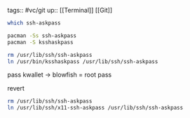 tags:: #vc/git 
up:: [[Terminal]] [[Git]]

```sh
which ssh-askpass

pacman -Ss ssh-askpass
pacman -S ksshaskpass

rm /usr/lib/ssh/ssh-askpass
ln /usr/bin/ksshaskpass /usr/lib/ssh/ssh-askpass
```

pass kwallet -> blowfish = root pass

revert
```sh
rm /usr/lib/ssh/ssh-askpass
ln /usr/lib/ssh/x11-ssh-askpass /usr/lib/ssh/ssh-askpass
```